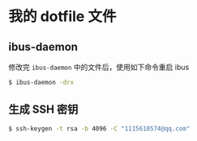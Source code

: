 # 我的 dotfile 文件

## ibus-daemon

修改完 `ibus-daemon` 中的文件后，使用如下命令重启 ibus

```bash
$ ibus-daemon -drx
```

## 生成 SSH 密钥

```bash
$ ssh-keygen -t rsa -b 4096 -C "1115610574@qq.com"
```
